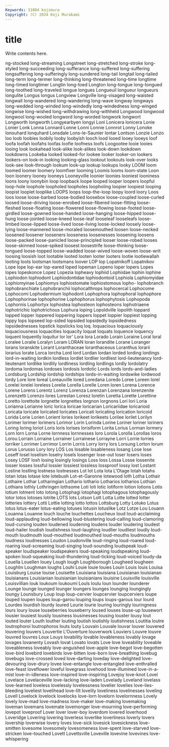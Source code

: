 ```yaml
---
Keywords: 31084 kojimura
Copyright: (C) 2024 Koji Murakami
---
```


# title

Write contents here.



ng-stocked long-streaming Longstreet long-stretched long-stroke
long-styled long-succeeding long-sufferance long-suffered long-suffering longsuffering long-sufferingly long-sundered long-tail longtail
long-tailed long-term long-termer long-thinking long-threatened long-time longtime long-timed longtimer Longtin
long-toed Longton long-tongue long-tongued long-toothed long-traveled longue longues Longueuil longueur
longueurs longulite Longus longus Longview Longville long-visaged long-waisted longwall long-wandered
long-wandering long-wave longway longways long-wedded long-winded long-windedly long-windedness long-winged longwise
long-wished long-withdrawing long-withheld Longwood longwood longwool long-wooled longword long-worded longwork
longwort Longworth longworth Longyearbyen longyi Loni Lonicera lonicera Lonie Lonier
Lonk Lonna Lonnard Lonne Lonni Lonnie Lonnrot Lonny Lonoke lonouhard
lonquhard Lonsdale Lons-le-Saunier lontar Lontson Lonzie Lonzo loo loob loobies
loobily looby loobyish looch lood looed looey looeys loof loofa
loofah loofahs loofas loofie loofness loofs Loogootee looie looies looing
look lookahead look-alike look-alikes look-down lookdown lookdowns Lookeba looked looked-for
lookee looker looker-on lookers lookers-on look-in looking looking-glass lookout lookouts
look-over looks look-see look-through lookum look-up lookup lookups looky LOOM
loom loomed loomer loomery loomfixer looming Loomis looms loom-state Loon
loon loonery looney looneys Looneyville loonier loonies looniest looniness loons
loony loonybin loop loopback loope looped looper loopers loopful loop-hole
loophole loopholed loopholes loopholing loopier loopiest looping loopist looplet looplike
LOOPS loops loop-the-loop loopy loord loory Loos loos loose loose-barbed
loose-bodied loosebox loose-coupled loose-curled loosed loose-driving loose-enrobed loose-fibered loose-fitting loose-fleshed
loose-floating loose-flowered loose-flowing loose-footed loose-girdled loose-gowned loose-handed loose-hanging loose-hipped loose-hung
loose-jointed loose-kneed loose-leaf looseleaf looseleafs loose-limbed loose-lipped loose-lived loose-living loose-locked
loosely loose-lying loose-mannered loose-moraled loosemouthed loosen loose-necked loosened loosener looseners
looseness loosenesses loosening loosens loose-packed loose-panicled loose-principled looser loose-robed looses
loose-skinned loose-spiked loosest loosestrife loose-thinking loose-tongued loose-topped loose-wadded loose-wived loose-woven
loose-writ loosing loosish loot lootable looted looten looter looters lootie
lootiewallah looting loots lootsman lootsmans loover LOP lop Lopatnikoff Lopatnikov
Lope lope lop-ear lop-eared loped lopeman Lopeno loper lopers Lopes
lopes lopeskonce Lopez Lopezia lopheavy lophiid Lophiidae lophin lophine Lophiodon
lophiodont Lophiodontidae lophiodontoid Lophiola Lophiomyidae Lophiomyinae Lophiomys lophiostomate lophiostomous lopho-
lophobranch lophobranchiate Lophobranchii lophocalthrops lophocercal Lophocome Lophocomi Lophodermium lophodont Lophophora
lophophoral lophophore Lophophorinae lophophorine Lophophorus lophophytosis Lophopoda Lophornis Lophortyx lophostea
lophosteon lophosteons lophotriaene lophotrichic lophotrichous Lophura loping Lopoldville lopolith loppard
lopped lopper loppered loppering loppers loppet loppier loppiest lopping loppy
lops lopseed lop-sided lopsided lopsidedly lopsidedness lopsidednesses lopstick lopsticks loq
loq. loquacious loquaciously loquaciousness loquacities loquacity loquat loquats loquence loquency
loquent loquently loquitur lor lor' Lora lora Lorado Lorain Loraine
Loral loral Loralee Loralie Loralyn Loram LORAN loran lorandite Lorane
Loranger lorans loranskite Lorant Loranthaceae loranthaceous Loranthus lorarii lorarius lorate
Lorca lorcha Lord lord Lordan lordan lorded lording lordings lord-in-waiting
lordkin lordless lordlet lordlier lordliest lord-lieutenancy lord-lieutenant lordlike lordlily lordliness
lordling lordlings lordly lordolatry lordoma lordomas lordoses lordosis lordotic Lords
lords lords-and-ladies Lordsburg Lordship lordship lordships lords-in-waiting lordswike lordwood lordy
Lore lore loreal Loreauville lored Loredana Loredo Loree Loreen lorel
Lorelei lorelei loreless Lorelie Lorella Lorelle Loren loren Lorena Lorence
Lorene Lorens Lorentz Lorenz Lorenza Lorenzan Lorenzana lorenzenite Lorenzetti Lorenzo
lores Lorestan Loresz loretin Loretta Lorette Lorettine Loretto lorettoite lorgnette
lorgnettes lorgnon lorgnons Lori lori Loria Lorianna Lorianne loric lorica
loricae loricarian Loricariidae loricarioid Loricata loricate loricated loricates Loricati loricating
lorication loricoid Lorida Lorie Lorien Lorient lories lorikeet lorikeets Lorilee
lorilet Lorilyn Lorimer lorimer lorimers Lorimor Lorin Lorinda Lorine Loriner
loriner loriners Loring loring loriot Loris loris lorises lorisiform Lorita
Lorius Lorman lormery Lorn lorn Lorna Lorne lornness lornnesses loro
Lorola Lorolla Lorollas loros Lorou Lorrain Lorraine Lorrainer Lorrainese Lorrayne
Lorri Lorrie lorries lorriker Lorrimer Lorrimor Lorrin Lorris Lorry lorry
lors Lorsung Lorton lorum Lorus Lorusso Lory lory LOS Los
losable losableness losang Lose lose Loseff losel loselism loselry losels
losenger lose-out loser losers loses Losey LOSF losh losing losingly
losings Loss loss Lossa Losse lossenite losser losses lossful lossier
lossiest lossless lossproof lossy lost Lostant Lostine lostling lostness lostnesses
Lot lot Lota lota L'Otage lotah lotahs lotan lotas lotase
lote lotebush Lot-et-Garonne lotewood loth Lotha Lothair Lothaire Lothar Lotharingian
Lothario lothario Lotharios lotharios Lothian Lothians lothly Lothringen lothsome Loti
loti lotic lotiform lotion lotions Lotis lotium lotment loto lotong
Lotophagi lotophagi lotophagous lotophagously lotor lotos lotoses lotrite LOTS lots
Lotson Lott Lotta Lotte lotted lotter lotteries lottery Lotti Lottie
lotting lotto lottos Lottsburg Lotty Lotuko Lotus lotus lotus-eater lotus-eating
lotuses lotusin lotuslike Lotz Lotze Lou Louann Louanna Louanne louch
louche louchettes Loucheux loud loud-acclaiming loud-applauding loud-bellowing loud-blustering loud-calling loud-clamoring
loud-cursing louden loudened loudening loudens louder loudering loudest loud-hailer loudish
loudishness loud-laughing loudlier loudliest loudly loud-mouth loudmouth loud-mouthed loudmouthed loud-mouths
loudmouths loudness loudnesses Loudon Loudonville loud-ringing loud-roared loud-roaring loud-screaming loud-singing
loud-sounding loudspeak loud-speaker loudspeaker loudspeakers loud-speaking loudspeaking loud-spoken loud-squeaking loud-thundering
loud-ticking loud-voiced loudy-da Louella Louellen louey Lough lough Loughborough Lougheed
lougheen Loughlin Loughman loughs Louhi Louie louie louies Louin Louis
louis Louisa Louisburg Louise louise Louisette Louisiana louisiana Louisianan louisianan
louisianans Louisianian louisianian louisianians louisine Louisville louisville Louisvillian louk loukoum
loukoumi Louls loulu loun lounder lounderer Lounge lounge lounged lounger
loungers lounges lounging loungingly loungy Lounsbury Loup loup loup-cervier loupcervier
loupcerviers loupe louped loupen loupes loup-garou louping loups loups-garous lour
lourd Lourdes lourdish lourdy loured Lourie lourie louring louringly louringness
lours loury louse louseberries louseberry loused louses louse-up lousewort lousier
lousiest lousily lousiness lousinesses lousing louster lousy lout louted louter
Louth louther louting loutish loutishly loutishness Loutitia loutre loutrophoroi loutrophoros
louts louty Louvain Louvale louvar louver louvered louvering louvers Louvertie
L'Ouverture louverwork Louviers Louvre louvre louvred louvres Loux Louys lovability
lovable lovableness lovably lovage lovages lovanenty Lovash lovat Lovato lovats
Love love loveability loveable loveableness loveably love-anguished love-apple love-begot love-begotten
love-bird lovebird lovebirds love-bitten love-born love-breathing lovebug lovebugs love-crossed loved
love-darting loveday love-delighted love-devouring love-drury lovee love-entangle love-entangled love-enthralled love-feast
loveflower loveful lovegrass lovehood love-illumined love-in-a-mist love-in-idleness love-inspired love-inspiring Lovejoy
love-knot Lovel Lovelace Lovelaceville love-lacking love-laden Lovelady Loveland lovelass love-learned
loveless lovelessly lovelessness lovelier lovelies love-lies-bleeding loveliest lovelihead love-lilt lovelily
loveliness lovelinesses loveling Lovell Lovelock lovelock lovelocks love-lorn lovelorn lovelornness
Lovely lovely love-mad love-madness love-maker love-making lovemaking loveman lovemans lovemate
lovemonger love-mourning love-performing lovepot loveproof Lover lover lover-boy loverdom lovered
loverhood Loveridge Lovering lovering loverless loverlike loverliness loverly lovers lovership
loverwise lovery loves love-sick lovesick lovesickness love-smitten lovesome lovesomely lovesomeness
love-spent love-starved love-stricken love-touched Lovett Lovettsville Loveville lovevine lovevines love-whispering

